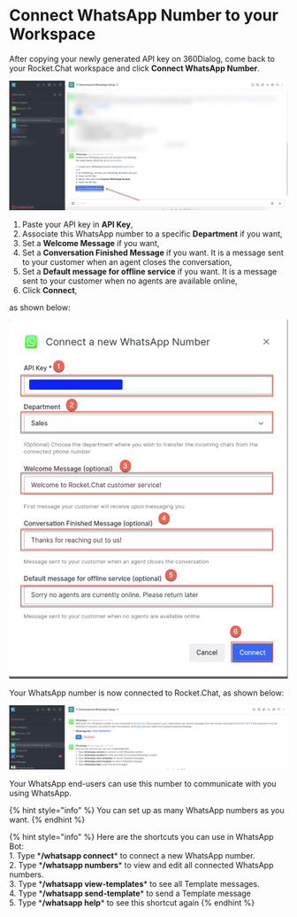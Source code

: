 # Connect WhatsApp Number to your Workspace

After copying your newly generated API key on 360Dialog, come back to your Rocket.Chat workspace and click **Connect WhatsApp Number**.

![](<../../../../../../../.gitbook/assets/image (649) (1) (1) (1) (1) (1).png>)

1. Paste your API key in **API Key**,
2. Associate this WhatsApp number to a specific **Department** if you want,
3. Set a **Welcome Message** if you want,
4. Set a **Conversation Finished Message** if you want. It is a message sent to your customer when an agent closes the conversation,
5. Set a **Default message for offline service** if you want. It is a message sent to your customer when no agents are available online,
6. Click **Connect**,

as shown below:

![](<../../../../../../../.gitbook/assets/image (662) (1) (1) (1) (1) (1).png>)

Your WhatsApp number is now connected to Rocket.Chat, as shown below:

![](<../../../../../../../.gitbook/assets/image (644) (1) (1) (1) (1) (1) (1).png>)

Your WhatsApp end-users can use this number to communicate with you using WhatsApp.

{% hint style="info" %}
You can set up as many WhatsApp numbers as you want.
{% endhint %}

{% hint style="info" %}
Here are the shortcuts you can use in WhatsApp Bot:\
1\. Type \***/whatsapp connect**\* to connect a new WhatsApp number.\
2\. Type \***/whatsapp numbers**\* to view and edit all connected WhatsApp numbers.\
3\. Type \***/whatsapp view-templates**\* to see all Template messages.\
4\. Type \***/whatsapp send-template**\* to send a Template message\
5\. Type \***/whatsapp help**\* to see this shortcut again
{% endhint %}

